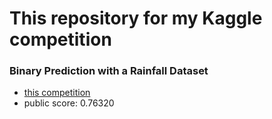 # This repository for my Kaggle competition
### Binary Prediction with a Rainfall Dataset 
* [this competition](https://www.kaggle.com/competitions/playground-series-s5e3/overview)
* public score: 0.76320
